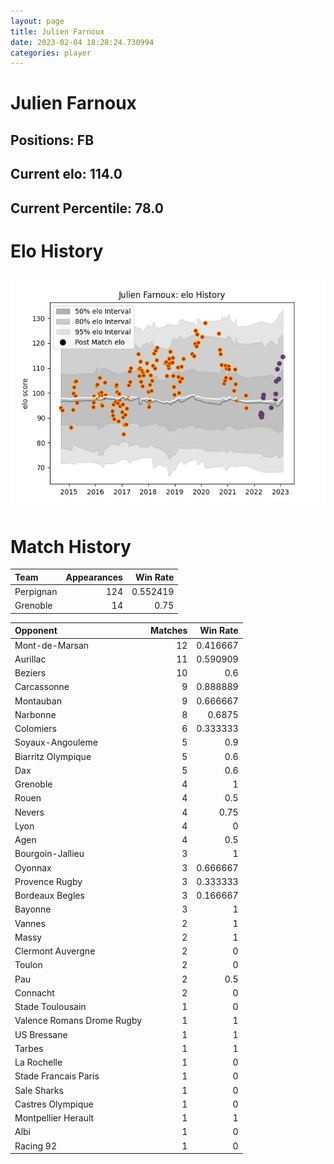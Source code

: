```yaml
---  
layout: page  
title: Julien Farnoux  
date: 2023-02-04 18:28:24.730994  
categories: player  
---
```

# Julien Farnoux

## Positions: FB

## Current elo: 114.0

## Current Percentile: 78.0

# Elo History


![elo history](history_JulienFarnoux.png)
# Match History


| Team      |   Appearances |   Win Rate |
|:----------|--------------:|-----------:|
| Perpignan |           124 |   0.552419 |
| Grenoble  |            14 |   0.75     |

| Opponent                   |   Matches |   Win Rate |
|:---------------------------|----------:|-----------:|
| Mont-de-Marsan             |        12 |   0.416667 |
| Aurillac                   |        11 |   0.590909 |
| Beziers                    |        10 |   0.6      |
| Carcassonne                |         9 |   0.888889 |
| Montauban                  |         9 |   0.666667 |
| Narbonne                   |         8 |   0.6875   |
| Colomiers                  |         6 |   0.333333 |
| Soyaux-Angouleme           |         5 |   0.9      |
| Biarritz Olympique         |         5 |   0.6      |
| Dax                        |         5 |   0.6      |
| Grenoble                   |         4 |   1        |
| Rouen                      |         4 |   0.5      |
| Nevers                     |         4 |   0.75     |
| Lyon                       |         4 |   0        |
| Agen                       |         4 |   0.5      |
| Bourgoin-Jallieu           |         3 |   1        |
| Oyonnax                    |         3 |   0.666667 |
| Provence Rugby             |         3 |   0.333333 |
| Bordeaux Begles            |         3 |   0.166667 |
| Bayonne                    |         3 |   1        |
| Vannes                     |         2 |   1        |
| Massy                      |         2 |   1        |
| Clermont Auvergne          |         2 |   0        |
| Toulon                     |         2 |   0        |
| Pau                        |         2 |   0.5      |
| Connacht                   |         2 |   0        |
| Stade Toulousain           |         1 |   0        |
| Valence Romans Drome Rugby |         1 |   1        |
| US Bressane                |         1 |   1        |
| Tarbes                     |         1 |   1        |
| La Rochelle                |         1 |   0        |
| Stade Francais Paris       |         1 |   0        |
| Sale Sharks                |         1 |   0        |
| Castres Olympique          |         1 |   0        |
| Montpellier Herault        |         1 |   1        |
| Albi                       |         1 |   0        |
| Racing 92                  |         1 |   0        |